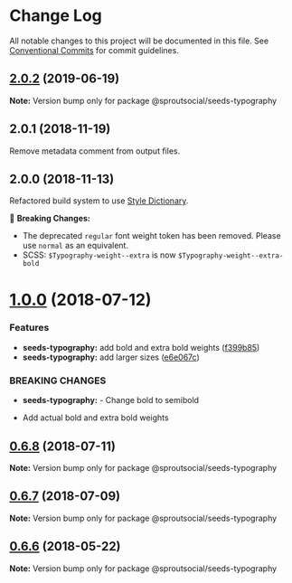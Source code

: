 # Change Log

All notable changes to this project will be documented in this file.
See [Conventional Commits](https://conventionalcommits.org) for commit guidelines.

## [2.0.2](https://github.com/sproutsocial/seeds/compare/@sproutsocial/seeds-typography@2.0.0...@sproutsocial/seeds-typography@2.0.2) (2019-06-19)

**Note:** Version bump only for package @sproutsocial/seeds-typography





## 2.0.1 (2018-11-19)
Remove metadata comment from output files.

## 2.0.0 (2018-11-13)
Refactored build system to use [Style Dictionary](https://amzn.github.io/style-dictionary).

🚨 **Breaking Changes:**
- The deprecated `regular` font weight token has been removed. Please use `normal` as an equivalent.
- SCSS: `$Typography-weight--extra` is now `$Typography-weight--extra-bold`


<a name="1.0.0"></a>
# [1.0.0](https://github.com/sproutsocial/seeds/compare/@sproutsocial/seeds-typography@0.6.8...@sproutsocial/seeds-typography@1.0.0) (2018-07-12)


### Features

* **seeds-typography:** add bold and extra bold weights ([f399b85](https://github.com/sproutsocial/seeds/commit/f399b85))
* **seeds-typography:** add larger sizes ([e6e067c](https://github.com/sproutsocial/seeds/commit/e6e067c))


### BREAKING CHANGES

* **seeds-typography:** - Change bold to semibold
- Add actual bold and extra bold weights




<a name="0.6.8"></a>
## [0.6.8](https://github.com/sproutsocial/seeds/compare/@sproutsocial/seeds-typography@0.6.7...@sproutsocial/seeds-typography@0.6.8) (2018-07-11)




**Note:** Version bump only for package @sproutsocial/seeds-typography

<a name="0.6.7"></a>
## [0.6.7](https://github.com/sproutsocial/seeds/compare/@sproutsocial/seeds-typography@0.6.5...@sproutsocial/seeds-typography@0.6.7) (2018-07-09)




**Note:** Version bump only for package @sproutsocial/seeds-typography

<a name="0.6.6"></a>
## [0.6.6](https://github.com/sproutsocial/seeds/compare/@sproutsocial/seeds-typography@0.6.5...@sproutsocial/seeds-typography@0.6.6) (2018-05-22)




**Note:** Version bump only for package @sproutsocial/seeds-typography
